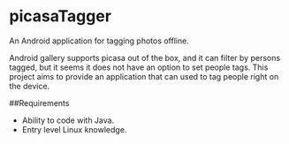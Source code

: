 picasaTagger
============

An Android application for tagging photos offline.

Android gallery supports picasa out of the box, and it can filter by persons tagged, but it seems it does not have an option to set people tags. This project aims to provide an application that can used to tag people right on the device.

##Requirements

* Ability to code with Java.
* Entry level Linux knowledge.
